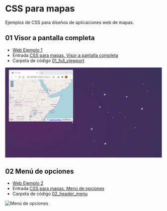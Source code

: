 # CSS para mapas

Ejemplos de CSS para diseños de aplicaciones web de mapas.

## 01 Visor a pantalla completa

- [Web Ejemplo 1](http://www.sigdeletras.com/css-map/01_full_viewport/index.html)
- Entrada [CSS para mapas. Visor a pantalla completa](http://www.sigdeletras.com/2020/css-para-mapas-visor-a-pantalla-completa/)
- Carpeta de código [01_full_viewport](01_full_viewport)

![Visor a pantalla completa](img/01_full_viewport.gif)

## 02 Menú de opciones
- [Web Ejemplo 2](http://www.sigdeletras.com/css-map/02_header_menu/index.html)
- Entrada [CSS para mapas. Menú de opciones](http://www.sigdeletras.com/2020/css-para-mapas-menu-de-opciones/)
- Carpeta de código [02_header_menu](02_header_menu)

![Menú de opciones](img/02_header_menu.gif)

